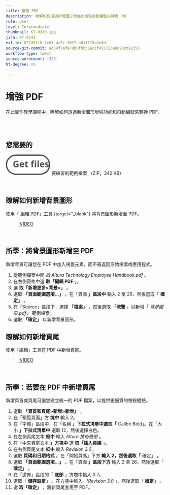 ```yaml
---
title: 增強 PDF
description: 瞭解如何透過新增圖形增強功能和自動編號來轉換 PDF
role: User
level: Intermediate
thumbnail: KT-9343.jpg
jira: KT-9343
exl-id: 827d5ff0-1c81-4c5c-9627-a01f7f5a8e6d
source-git-commit: ad54f7afa78b0fbb31eccf455723a8890cb92355
workflow-type: tm+mt
source-wordcount: '323'
ht-degree: 1%

---
```


# 增強 PDF

在此實作教學課程中，瞭解如何透過新增圖形增強功能和自動編號來轉換 PDF。

<br> 

## 您需要的

[![取得檔案 ](../assets/Getfiles.svg)](../assets/Enhance.zip)
要練習的範例檔案 （ZIP，342 KB）

<br>

## 瞭解如何新增背景圖形

使用「 [ 編輯 PDF」工具 ](https://www.adobe.com/acrobat/online/pdf-editor.html) {target="_blank"} 將背景圖形新增至 PDF。

>[!VIDEO](https://video.tv.adobe.com/v/338746?hidetitle=true)

<br>

## 所學：將背景圖形新增至 PDF

新增背景可讓您在 PDF 中加入視覺元素，而不需返回原始檔案或應用程式。

1. 從範例檔案中開 *啟 Altura Technology Employee Handbook.pdf* 。
1. 在右側窗格中選 **取「編輯 PDF** 」。
1. 選 **取「新增更多>背景>」** 。
1. 選取 **「頁面範圍選項...」** 。在「頁面 **」區段中** 輸入 2 至 26，然後選取「 **確定」** 。
1. 在「Source」區段下，選擇 **「檔案」** ，然後選取 **「流覽** 」以新增「 *背景圖形.pdf」* 範例檔案。
1. 選取 **「確定」** 以新增背景圖形。

## 瞭解如何新增頁尾

使用「編輯」工具在 PDF 中新增頁尾。

>[!VIDEO](https://video.tv.adobe.com/v/338745?hidetitle=true)

<br>

## 所學：若要在 PDF 中新增頁尾

新增頁首或頁尾可讓您建立統一的 PDF 檔案，以提供更優質的檢視體驗。

1. 選取 **「頁首和頁尾>新增>新增」** 。
1. 在「預覽頁面」方 **塊中** 輸入 2。
1. 在「字體」區段中，在「名稱 **」下拉式清單中選取「** Calibri Bold」。在「大小 **」下拉式清單中** 選取 12，然後選擇白色。
1. 在左側頁尾文本 **框中** 輸入 *Altura 技術機密* 。
1. 在「中央頁尾文本 **」方塊中** 選 **取「插入頁碼** 」。
1. 在右側頁尾文本 **框中** 輸入 *Revision 3.0* 。
1. 選取 **頁碼和日期格式** 。在「開始頁碼」下方 **輸入 2，然後選取「** 確定」 **。**
1. 選取 **「頁面範圍選項...」** 。在「頁面 **」區段下方** 輸入 2 至 26，然後選取「 **確定」** 。
1. 在「邊界」區段的「 **底部** 」方塊中輸入 0.7。
1. 選取「 **儲存設定」** 。在方塊中輸入 *「Revision 3.0* 」，然後選取「 **確定」** 。
1. 選 **取「確定」** ，將新頁尾套用至 PDF。
